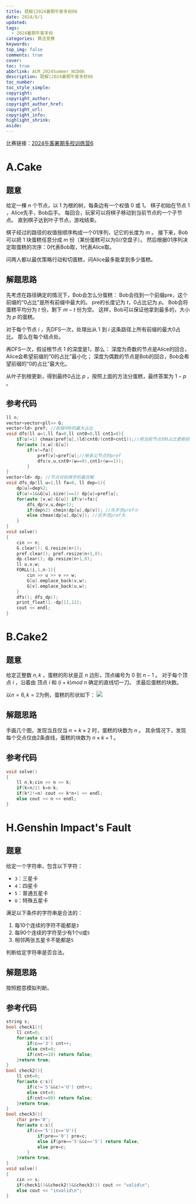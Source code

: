 ```yaml
---
title: 题解|2024暑期牛客多校06
date: 2024/8/1
updated:
tags:
  - 2024暑期牛客多校
categories: 算法竞赛
keywords:
top_img: false
comments: true
cover:
toc: true
abbrlink: ACM_2024Summer_NCD06
description: 题解|2024暑期牛客多校06
toc_number:
toc_style_simple:
copyright:
copyright_author:
copyright_author_href:
copyright_url:
copyright_info:
highlight_shrink:
aside:
---
```


比赛链接：[2024牛客暑期多校训练营6](https://ac.nowcoder.com/acm/contest/81601)

# A.Cake
## 题意
给定一棵 $n$ 个节点，以 $1$ 为根的树，每条边有一个权值 0 或 1。
棋子初始在节点 $1$ ，Alice先手，Bob后手。
每回合，玩家可以将棋子移动到当前节点的一个子节点。
直到棋子达到叶子节点，游戏结束。

棋子经过的路径的权值按顺序构成一个01序列，记它的长度为 $m$ 。
接下来，Bob可以把 $1$ 块蛋糕任意分成 $m$ 份（某份蛋糕可以为0//空盘子）。
然后根据01序列决定取蛋糕的次序：0代表Bob取，1代表Alice取。

问两人都以最优策略行动和切蛋糕，问Alice最多能拿到多少蛋糕。

## 解题思路
先考虑在路径确定的情况下，Bob会怎么分蛋糕：
Bob会找到一个前缀pre，这个前缀的“0占比”是所有前缀中最大的。
pre的长度记为 $t$，0占比记为 $p$。
Bob会将蛋糕平均分为 $t$ 份，剩下 $m-t$ 份为空。
这样，Bob可以保证他拿到最多的，大小为 $p$ 的蛋糕。

对于每个节点 $i$ ，先DFS一次，处理出从 $1$ 到 $i$ 这条路径上所有前缀的最大0占比。
那么在每个结点处。

再DFS一次，假设根节点 $1$ 的深度是1，那么：
深度为奇数的节点是Alice的回合，Alice会希望前缀的“0的占比”最小化；
深度为偶数的节点是Bob的回合，Bob会希望前缀的“0的占比”最大化。

从叶子到根更新，得到最终0占比 $p$ ，按照上面的方法分蛋糕，最终答案为 $1-p$ 。

## 参考代码
```cpp
ll n;
vector<vector<pll>> G;
vector<ld> pref; //前缀中0的最大占比
void dfs(ll u=1,ll fa=0,ll cnt0=0,ll cnt1=0){
    if(u!=1) chmax(pref[u],(ld)cnt0/(cnt0+cnt1));//用当前节点的0占比更新前缀
    for(auto [v,w]:G[u])
        if(v!=fa){
            pref[v]=pref[u];//继承父节点的pref
            dfs(v,u,cnt0+(w==0),cnt1+(w==1));
        }
}
vector<ld> dp; //节点对执棋手的最优解
void dfs_dp(ll u=1,ll fa=0, ll dep=1){
    dp[u]=dep%2; 
    if(u!=1&&G[u].size()==1) dp[u]=pref[u];
    for(auto [v,w]:G[u]) if(v!=fa){
        dfs_dp(v,u,dep+1);
        if(dep%2) chmin(dp[u],dp[v]); //先手求pref小
        else chmax(dp[u],dp[v]); //后手求pref大
    }
}
void solve()
{
    cin >> n;
    G.clear(); G.resize(n+1);
    pref.clear(); pref.resize(n+1,0);
    dp.clear(); dp.resize(n+1,0);
    ll u,v,w;
    FORLL(i,1,n-1){
        cin >> u >> v >> w;
        G[u].emplace_back(v,w);
        G[v].emplace_back(u,w);
    }
    dfs(); dfs_dp();
    print_float(1.-dp[1],12);
    cout << endl;
}
```

# B.Cake2
## 题意
给定正整数 $n,k$ ，蛋糕的形状是正 $n$ 边形，顶点编号为 $0$ 到 $n-1$ 。
对于每个顶点 $i$ ，沿着由 顶点 $i$ 和 $(i+k)mod\ n$ 确定的直线切一刀。
求最后蛋糕的块数。

以$n=6,k=2$为例，蛋糕的形状如下：
![](/images/ACM/2024Summer_NCD06_B.png)

## 解题思路
手画几个图，发现当且仅当 $n=k\times2$ 时，蛋糕的块数为 $n$ 。
其余情况下，发现每个交点仅由2条直线，蛋糕的块数为 $n\times k+1$ 。

## 参考代码
```cpp
void solve()
{
    ll n,k;cin >> n >> k;
    if(k>n/2) k=n-k;
    if(k*2!=n) cout << k*n+1 << endl;
    else cout << n << endl;
}
```

# H.Genshin Impact's Fault
## 题意
给定一个字符串，包含以下字符：
- `3`：三星卡
- `4`：四星卡
- `5`：普通五星卡
- `U`：特殊五星卡

满足以下条件的字符串是合法的：
1. 每10个连续的字符不能都是`3`
2. 每90个连续的字符至少有1个`U`或`5`
3. 相邻两张五星卡不能都是`5`

判断给定字符串是否合法。

## 解题思路
按照题意模拟判断。

## 参考代码
```cpp
string s;
bool check1(){
    ll cnt=0;
    for(auto c:s){
        if(c=='3') cnt++;
        else cnt=0;
        if(cnt>=10) return false;
    }return true;
}
bool check2(){
    ll cnt=0;
    for(auto c:s){
        if(c!='5'&&c!='U') cnt++;
        else cnt=0;
        if(cnt>=90) return false;
    }return true;
}
bool check3(){
    char pre='0';
    for(auto c:s){
        if(c=='5'||c=='U'){
            if(pre=='0') pre=c;
            else if(pre=='5'&&c=='5') return false;
            else pre=c;
        }
    }return true;
}
void solve()
{
    cin >> s;
    if(check1()&&check2()&&check3()) cout << "valid\n";
    else cout << "invalid\n";
}
```